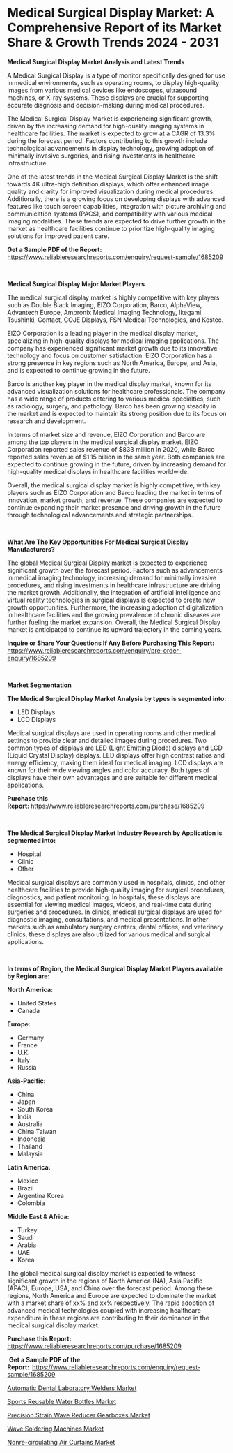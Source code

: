<p><h1>Medical Surgical Display Market: A Comprehensive Report of its Market Share & Growth Trends 2024 - 2031</h1></p><p><strong>Medical Surgical Display Market Analysis and Latest Trends</strong></p>
<p><p>A Medical Surgical Display is a type of monitor specifically designed for use in medical environments, such as operating rooms, to display high-quality images from various medical devices like endoscopes, ultrasound machines, or X-ray systems. These displays are crucial for supporting accurate diagnosis and decision-making during medical procedures.</p><p>The Medical Surgical Display Market is experiencing significant growth, driven by the increasing demand for high-quality imaging systems in healthcare facilities. The market is expected to grow at a CAGR of 13.3% during the forecast period. Factors contributing to this growth include technological advancements in display technology, growing adoption of minimally invasive surgeries, and rising investments in healthcare infrastructure.</p><p>One of the latest trends in the Medical Surgical Display Market is the shift towards 4K ultra-high definition displays, which offer enhanced image quality and clarity for improved visualization during medical procedures. Additionally, there is a growing focus on developing displays with advanced features like touch screen capabilities, integration with picture archiving and communication systems (PACS), and compatibility with various medical imaging modalities. These trends are expected to drive further growth in the market as healthcare facilities continue to prioritize high-quality imaging solutions for improved patient care.</p></p>
<p><strong>Get a Sample PDF of the Report:&nbsp;</strong> <a href="https://www.reliableresearchreports.com/enquiry/request-sample/1685209">https://www.reliableresearchreports.com/enquiry/request-sample/1685209</a></p>
<p>&nbsp;</p>
<p><strong>Medical Surgical Display Major Market Players</strong></p>
<p><p>The medical surgical display market is highly competitive with key players such as Double Black Imaging, EIZO Corporation, Barco, AlphaView, Advantech Europe, Ampronix Medical Imaging Technology, Ikegami Tsushinki, Contact, COJE Displays, FSN Medical Technologies, and Kostec.</p><p>EIZO Corporation is a leading player in the medical display market, specializing in high-quality displays for medical imaging applications. The company has experienced significant market growth due to its innovative technology and focus on customer satisfaction. EIZO Corporation has a strong presence in key regions such as North America, Europe, and Asia, and is expected to continue growing in the future.</p><p>Barco is another key player in the medical display market, known for its advanced visualization solutions for healthcare professionals. The company has a wide range of products catering to various medical specialties, such as radiology, surgery, and pathology. Barco has been growing steadily in the market and is expected to maintain its strong position due to its focus on research and development.</p><p>In terms of market size and revenue, EIZO Corporation and Barco are among the top players in the medical surgical display market. EIZO Corporation reported sales revenue of $833 million in 2020, while Barco reported sales revenue of $1.15 billion in the same year. Both companies are expected to continue growing in the future, driven by increasing demand for high-quality medical displays in healthcare facilities worldwide.</p><p>Overall, the medical surgical display market is highly competitive, with key players such as EIZO Corporation and Barco leading the market in terms of innovation, market growth, and revenue. These companies are expected to continue expanding their market presence and driving growth in the future through technological advancements and strategic partnerships.</p></p>
<p>&nbsp;</p>
<p><strong>What Are The Key Opportunities For Medical Surgical Display Manufacturers?</strong></p>
<p><p>The global Medical Surgical Display market is expected to experience significant growth over the forecast period. Factors such as advancements in medical imaging technology, increasing demand for minimally invasive procedures, and rising investments in healthcare infrastructure are driving the market growth. Additionally, the integration of artificial intelligence and virtual reality technologies in surgical displays is expected to create new growth opportunities. Furthermore, the increasing adoption of digitalization in healthcare facilities and the growing prevalence of chronic diseases are further fueling the market expansion. Overall, the Medical Surgical Display market is anticipated to continue its upward trajectory in the coming years.</p></p>
<p><strong>Inquire or Share Your Questions If Any Before Purchasing This Report:</strong> <a href="https://www.reliableresearchreports.com/enquiry/pre-order-enquiry/1685209">https://www.reliableresearchreports.com/enquiry/pre-order-enquiry/1685209</a></p>
<p>&nbsp;</p>
<p><strong>Market Segmentation</strong></p>
<p><strong>The Medical Surgical Display Market Analysis by types is segmented into:</strong></p>
<p><ul><li>LED Displays</li><li>LCD Displays</li></ul></p>
<p><p>Medical surgical displays are used in operating rooms and other medical settings to provide clear and detailed images during procedures. Two common types of displays are LED (Light Emitting Diode) displays and LCD (Liquid Crystal Display) displays. LED displays offer high contrast ratios and energy efficiency, making them ideal for medical imaging. LCD displays are known for their wide viewing angles and color accuracy. Both types of displays have their own advantages and are suitable for different medical applications.</p></p>
<p><strong>Purchase this Report:&nbsp;</strong><a href="https://www.reliableresearchreports.com/purchase/1685209">https://www.reliableresearchreports.com/purchase/1685209</a></p>
<p>&nbsp;</p>
<p><strong>The Medical Surgical Display Market Industry Research by Application is segmented into:</strong></p>
<p><ul><li>Hospital</li><li>Clinic</li><li>Other</li></ul></p>
<p><p>Medical surgical displays are commonly used in hospitals, clinics, and other healthcare facilities to provide high-quality imaging for surgical procedures, diagnostics, and patient monitoring. In hospitals, these displays are essential for viewing medical images, videos, and real-time data during surgeries and procedures. In clinics, medical surgical displays are used for diagnostic imaging, consultations, and medical presentations. In other markets such as ambulatory surgery centers, dental offices, and veterinary clinics, these displays are also utilized for various medical and surgical applications.</p></p>
<p>&nbsp;</p>
<p><strong>In terms of Region, the Medical Surgical Display Market Players available by Region are:</strong></p>
<p>
    <p> <strong> North America: </strong>
        <ul>
            <li>United States</li>
            <li>Canada</li>
        </ul>
        </p> 
    <p> <strong> Europe: </strong>
        <ul>
            <li>Germany</li>
            <li>France</li>
            <li>U.K.</li>
            <li>Italy</li>
            <li>Russia</li>
        </ul>
        </p> 
    <p> <strong> Asia-Pacific: </strong>
        <ul>
            <li>China</li>
            <li>Japan</li>
            <li>South Korea</li>
            <li>India</li>
            <li>Australia</li>
            <li>China Taiwan</li>
            <li>Indonesia</li>
            <li>Thailand</li>
            <li>Malaysia</li>
        </ul>
        </p> 
    <p> <strong> Latin America: </strong>
        <ul>
            <li>Mexico</li>
            <li>Brazil</li>
            <li>Argentina Korea</li>
            <li>Colombia</li>
        </ul>
        </p> 
    <p> <strong> Middle East & Africa: </strong>
        <ul>
            <li>Turkey</li>
            <li>Saudi</li>
            <li>Arabia</li>
            <li>UAE</li>
            <li>Korea</li>
        </ul>
    </p>
    </p>
<p><p>The global medical surgical display market is expected to witness significant growth in the regions of North America (NA), Asia Pacific (APAC), Europe, USA, and China over the forecast period. Among these regions, North America and Europe are expected to dominate the market with a market share of xx% and xx% respectively. The rapid adoption of advanced medical technologies coupled with increasing healthcare expenditure in these regions are contributing to their dominance in the medical surgical display market.</p></p>
<p><strong>Purchase this Report: </strong><a href="https://www.reliableresearchreports.com/purchase/1685209">https://www.reliableresearchreports.com/purchase/1685209</a></p>
<p>&nbsp;<strong>Get a Sample PDF of the Report:&nbsp;&nbsp;</strong><a href="https://www.reliableresearchreports.com/enquiry/request-sample/1685209">https://www.reliableresearchreports.com/enquiry/request-sample/1685209</a></p>
<p><strong></strong></p>
<p><p><a href="https://github.com/marloy8/Market-Research-Report-List-3/blob/main/automatic-dental-laboratory-welders-market.md">Automatic Dental Laboratory Welders Market</a></p><p><a href="https://github.com/Sarissaschmalingtr6fz2739/Market-Research-Report-List-1/blob/main/sports-reusable-water-bottles-market.md">Sports Reusable Water Bottles Market</a></p><p><a href="https://issuu.com/reportprime-2/docs/precision-strain-wave-reducer-gearboxes-market-siz">Precision Strain Wave Reducer Gearboxes Market</a></p><p><a href="https://issuu.com/reportprime-2/docs/wave-soldering-machines-market-size-2030.pptx">Wave Soldering Machines Market</a></p><p><a href="https://github.com/WillieWoodard/Market-Research-Report-List-3/blob/main/nonre-circulating-air-curtains-market.md">Nonre-circulating Air Curtains Market</a></p></p>